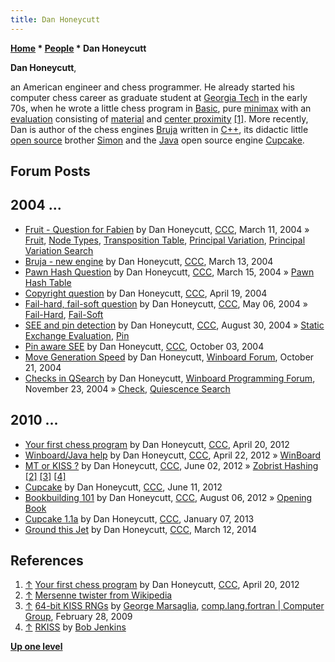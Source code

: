 ```yaml
---
title: Dan Honeycutt
---
```

**[Home](Home "Home") * [People](People "People") * Dan Honeycutt**

**Dan Honeycutt**,

an American engineer and chess programmer.
He already started his computer chess career as graduate student at [Georgia Tech](Georgia_Institute_of_Technology "Georgia Institute of Technology") in the early 70s,
when he wrote a little chess program in [Basic](Basic "Basic"), pure [minimax](Minimax "Minimax") with an [evaluation](Evaluation "Evaluation") consisting of [material](Material "Material") and [center proximity](Center_Distance "Center Distance") <a id="cite-note-1" href="#cite-ref-1">[1]</a>.
More recently, Dan is author of the chess engines [Bruja](Bruja "Bruja") written in [C++](Cpp "Cpp"), its didactic little [open source](Category:Open_Source "Category:Open Source") brother [Simon](Simon "Simon") and the [Java](Java "Java") open source engine [Cupcake](Cupcake "Cupcake").

## Forum Posts

## 2004 ...

- [Fruit - Question for Fabien](https://www.stmintz.com/ccc/index.php?id=354012) by Dan Honeycutt, [CCC](CCC "CCC"), March 11, 2004 » [Fruit](Fruit "Fruit"), [Node Types](Node_Types "Node Types"), [Transposition Table](Transposition_Table "Transposition Table"), [Principal Variation](Principal_Variation "Principal Variation"), [Principal Variation Search](Principal_Variation_Search "Principal Variation Search")
- [Bruja - new engine](https://www.stmintz.com/ccc/index.php?id=354429) by Dan Honeycutt, [CCC](CCC "CCC"), March 13, 2004
- [Pawn Hash Question](https://www.stmintz.com/ccc/index.php?id=354696) by Dan Honeycutt, [CCC](CCC "CCC"), March 15, 2004 » [Pawn Hash Table](Pawn_Hash_Table "Pawn Hash Table")
- [Copyright question](https://www.stmintz.com/ccc/index.php?id=360684) by Dan Honeycutt, [CCC](CCC "CCC"), April 19, 2004
- [Fail-hard, fail-soft question](https://www.stmintz.com/ccc/index.php?id=363710) by Dan Honeycutt, [CCC](CCC "CCC"), May 06, 2004 » [Fail-Hard](Fail-Hard "Fail-Hard"), [Fail-Soft](Fail-Soft "Fail-Soft")
- [SEE and pin detection](https://www.stmintz.com/ccc/index.php?id=385126) by Dan Honeycutt, [CCC](CCC "CCC"), August 30, 2004 » [Static Exchange Evaluation](Static_Exchange_Evaluation "Static Exchange Evaluation"), [Pin](Pin "Pin")
- [Pin aware SEE](https://www.stmintz.com/ccc/index.php?id=390108) by Dan Honeycutt, [CCC](CCC "CCC"), October 03, 2004
- [Move Generation Speed](http://www.open-aurec.com/wbforum/viewtopic.php?f=4&t=331) by Dan Honeycutt, [Winboard Forum](Computer_Chess_Forums "Computer Chess Forums"), October 21, 2004
- [Checks in QSearch](http://www.open-aurec.com/wbforum/viewtopic.php?f=4&t=702&p=2642) by Dan Honeycutt, [Winboard Programming Forum](Computer_Chess_Forums "Computer Chess Forums"), November 23, 2004 » [Check](Check "Check"), [Quiescence Search](Quiescence_Search "Quiescence Search")

## 2010 ...

- [Your first chess program](http://www.talkchess.com/forum/viewtopic.php?t=43381) by Dan Honeycutt, [CCC](CCC "CCC"), April 20, 2012
- [Winboard/Java help](http://www.talkchess.com/forum/viewtopic.php?t=43411) by Dan Honeycutt, [CCC](CCC "CCC"), April 22, 2012 » [WinBoard](WinBoard "WinBoard")
- [MT or KISS ?](http://www.talkchess.com/forum/viewtopic.php?t=43910) by Dan Honeycutt, [CCC](CCC "CCC"), June 02, 2012 » [Zobrist Hashing](Zobrist_Hashing "Zobrist Hashing") <a id="cite-note-2" href="#cite-ref-2">[2]</a> <a id="cite-note-3" href="#cite-ref-3">[3]</a> <a id="cite-note-4" href="#cite-ref-4">[4]</a>
- [Cupcake](http://www.talkchess.com/forum/viewtopic.php?t=44023) by Dan Honeycutt, [CCC](CCC "CCC"), June 11, 2012
- [Bookbuilding 101](http://www.talkchess.com/forum/viewtopic.php?t=44705) by Dan Honeycutt, [CCC](CCC "CCC"), August 06, 2012 » [Opening Book](Opening_Book "Opening Book")
- [Cupcake 1.1a](http://www.talkchess.com/forum/viewtopic.php?t=46794) by Dan Honeycutt, [CCC](CCC "CCC"), January 07, 2013
- [Ground this Jet](http://www.talkchess.com/forum/viewtopic.php?t=51576) by Dan Honeycutt, [CCC](CCC "CCC"), March 12, 2014

## References

1. <a id="cite-ref-1" href="#cite-note-1">↑</a> [Your first chess program](http://www.talkchess.com/forum/viewtopic.php?t=43381) by Dan Honeycutt, [CCC](CCC "CCC"), April 20, 2012
1. <a id="cite-ref-2" href="#cite-note-2">↑</a> [Mersenne twister from Wikipedia](https://en.wikipedia.org/wiki/Mersenne_twister)
1. <a id="cite-ref-3" href="#cite-note-3">↑</a> [64-bit KISS RNGs](http://compgroups.net/comp.lang.fortran/64-bit-kiss-rngs/601519) by [George Marsaglia](Mathematician#GMarsaglia "Mathematician"), [comp.lang.fortran | Computer Group](http://compgroups.net/comp.lang.fortran/), February 28, 2009
1. <a id="cite-ref-4" href="#cite-note-4">↑</a> [RKISS](Bob_Jenkins#RKISS "Bob Jenkins") by [Bob Jenkins](Bob_Jenkins "Bob Jenkins")

**[Up one level](People "People")**

